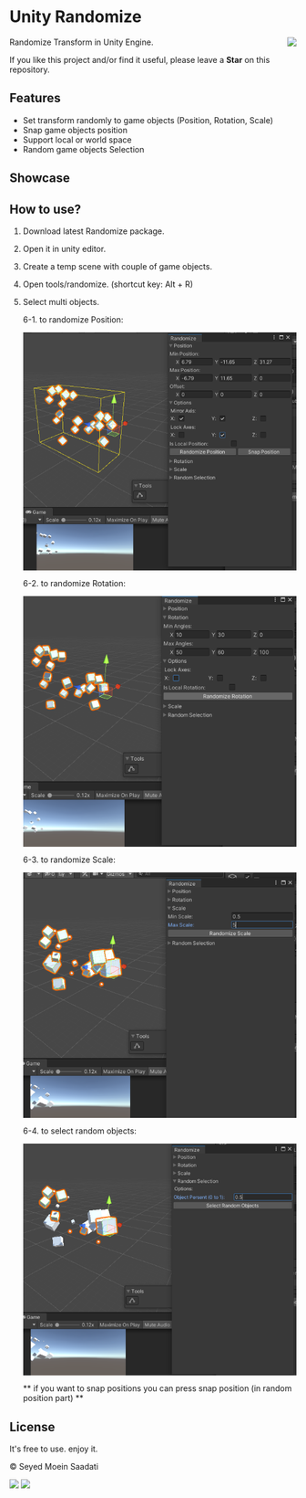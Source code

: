 # Unity Randomize

<img src="C:\Users\Seyed Moein\Documents\Unity Projects\Unity-Procedural-IK-Wall-Walking-Spider-master\media\unitylogo.png" align="right" height="50px">

Randomize Transform in Unity Engine.

If you like this project and/or find it useful, please leave a **Star** on this repository.

## Features

  - Set transform randomly to game objects (Position, Rotation, Scale)
  - Snap game objects position
  - Support local or world space
  - Random game objects Selection 

## Showcase

## How to use?

1. Download latest Randomize package. 

2. Open it in unity editor.

3. Create a temp scene with couple of game objects.

4. Open tools/randomize. (shortcut key: Alt + R)

5. Select multi objects.

   6-1. to randomize Position:

   <img src="https://github.com/seyedmoeinsaadati/Randomize/blob/main/media/random_position.png" align="center">

   6-2. to randomize Rotation:

   <img src="https://github.com/seyedmoeinsaadati/Randomize/blob/main/media/random_rotation.png" align="center">

   6-3. to randomize Scale:

   <img src="https://github.com/seyedmoeinsaadati/Randomize/blob/main/media/random_scale.png" align="center">

   6-4. to select random objects:

   <img src="https://github.com/seyedmoeinsaadati/Randomize/blob/main/media/random_selection.png" align="center">

   

   ** if you want to snap positions you can press snap position (in random position part) **

## License

It's free to use. enjoy it.

© Seyed Moein Saadati

[![](https://img.shields.io/static/v1?label=Website&message=www.seyedmoeinsaadati.github.io&color=brightgreen)](https://www.seyedmoeinsaadati.github.io)
[![](https://img.shields.io/static/v1?label=G-mail&message=saadatimoin@gmail.com&color=blue)](mailto:saadatimoin@gmail.com)

